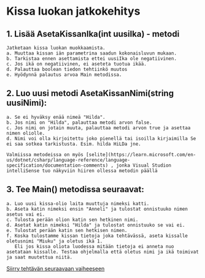 # Kissa luokan jatkokehitys

## 1. Lisää AsetaKissanIka(int uusiIka) - metodi
	Jatketaan kissa luokan muokkaamista.
	a. Muuttaa kissan iän parametrina saadun kokonaisluvun mukaan.
	b. Tarkistaa ennen asettamista ettei uusiIka ole negatiivinen.
	c. Jos ikä on negatiivinen, ei aseteta tuotua ikää.
	d. Palauttaa boolean tiedon tehtiinkö muutos
	e. Hyödynnä palautus arvoa Main metodissa.

## 2. Luo uusi metodi AsetaKissanNimi(string uusiNimi):
	a. Se ei hyväksy enää nimeä "Hilda".
	b. Jos nimi on "Hilda", palauttaa metodi arvon false.
	c. Jos nimi on jotain muuta, palauttaa metodi arvon true ja asettaa nimen oliolle.
	d. Nimi voi olla kirjoitettu joko pienellä tai isoilla kirjaimilla Se ei saa sotkea tarkistusta. Esim. hilda HiLDa jne.
	
	Valmiissa metodeissa on myös [selite](https://learn.microsoft.com/en-us/dotnet/csharp/language-reference/language-specification/documentation-comments) , jonka Visual Studion intelliSense tuo näkyviin hiiren ollessa metodin päällä

## 3. Tee Main() metodissa seuraavat:
	a. Luo uusi kissa-olio laita muuttuja nimeksi katti. 
	b. Aseta katin nimeksi ensin "Anneli" ja tulostat onnistuuko nimen asetus vai ei.
	c. Tulosta perään olion katin sen hetkinen nimi.
	d. Asetat katin nimeksi "Hilda" ja tulostat onnistuuko se vai ei.
	e. Tulostat perään katin sen hetkisen nimen.
	f. Koska tulostamme kissan tietoja joka tehtävässä, aseta kissalle oletusnimi "Miuku" ja oletus ikä 1. 
	   Eli jos kissa oliota luodessa mitään tietoja ei anneta nuo asetataan kissalle. Testaa ohjelmalla että oletus nimi ja ikä toimivat ja saat muutettua niitä.

[Siirry tehtävän seuraavaan vaiheeseen](03_kissa.md)
